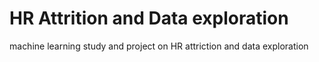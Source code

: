 # HR Attrition and Data exploration
 machine learning study and project on HR attriction and data exploration
